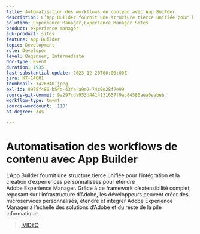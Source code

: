 ```yaml
---
title: Automatisation des workflows de contenu avec App Builder
description: L’App Builder fournit une structure tierce unifiée pour l’intégration et la création d’expériences personnalisées pour étendre Adobe Experience Manager. Grâce à ce framework d’extensibilité complet, reposant sur l’infrastructure d’Adobe, les développeurs peuvent créer des microservices personnalisés, étendre et intégrer Adobe Experience Manager à l’échelle des solutions d’Adobe et du reste de la pile informatique.
solution: Experience Manager,Experience Manager Sites
product: experience manager
sub-product: sites
feature: App Builder
topic: Development
role: Developer
level: Beginner, Intermediate
doc-type: Event
duration: 1935
last-substantial-update: 2023-12-20T00:00:00Z
jira: KT-14681
thumbnail: 3426340.jpeg
exl-id: 9975f480-b54d-43fa-a9e2-74c0e28f7e99
source-git-commit: 9a297cda953d4414131657f9ac84580aea0eabeb
workflow-type: tm+mt
source-wordcount: '110'
ht-degree: 34%

---
```


# Automatisation des workflows de contenu avec App Builder

L’App Builder fournit une structure tierce unifiée pour l’intégration et la création d’expériences personnalisées pour étendre Adobe Experience Manager. Grâce à ce framework d’extensibilité complet, reposant sur l’infrastructure d’Adobe, les développeurs peuvent créer des microservices personnalisés, étendre et intégrer Adobe Experience Manager à l’échelle des solutions d’Adobe et du reste de la pile informatique.

>[!VIDEO](https://video.tv.adobe.com/v/3426340/?learn=on)
